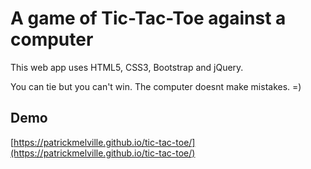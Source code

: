 # A game of Tic-Tac-Toe against a computer

This web app uses HTML5, CSS3, Bootstrap and jQuery.

You can tie but you can't win. The computer doesnt make mistakes. =)

## Demo 
[https://patrickmelville.github.io/tic-tac-toe/](https://patrickmelville.github.io/tic-tac-toe/)